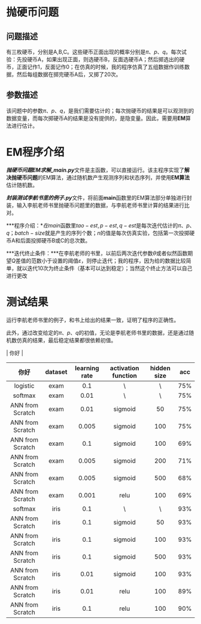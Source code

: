 # 抛硬币问题

## 问题描述

有三枚硬币，分别是A,B,C。这些硬币正面出现的概率分别是$\pi、p、q$。每次试验：先投硬币A，如果出现正面，则选硬币B，反面选硬币A；然后掷选出的硬币，正面记作1，反面记作0；在仿真的时候，我的程序仿真了五组数据作训练数据，然后每组数据在掷完硬币A后，又掷了20次。

##  参数描述

该问题中的参数$\pi、p、q$，是我们需要估计的；每次抛硬币的结果是可以观测到的数据变量，而每次掷硬币A的结果是没有提供的，是隐变量。因此，需要用**EM**算法进行估计。

# EM程序介绍

***抛硬币问题EM求解_main.py***文件是主函数，可以直接运行。该主程序实现了**解决抛硬币问题**的EM算法，通过随机数产生观测序列和状态序列，并使用**EM算法**估计随机数。

***封装测试李航书里的例子.py***文件，将前面**main**函数里的EM算法部分单独进行封装，输入李航老师书里抛硬币问题里的数据，与李航老师书里计算的结果进行比对。

***程序介绍：***在*main*函数里$tao-est,p-est,q-est$​是每次迭代估计的$\pi、p、q$​；$batch-size$​就是产生的序列个数；$n$​​的值是每次仿真实验，包括第一次投掷硬币A和后面投掷硬币B或C的总次数。

***迭代终止条件：***在李航老师的书里，以前后两次迭代参数$\theta$​​​​​或者似然函数期望$Q$​差值的范数小于设置的阈值$\varepsilon$​​​​，则停止迭代；​​我的程序，因为给的数据比较简单，就以迭代10次为终止条件（基本可以达到稳定）；当然这个终止方法可以自己进行更改

# 测试结果

运行李航老师书里的例子，和书上给出的结果一致，证明了程序的正确性。

此外，通过改变给定的$\pi、p、q$的初值，无论是李航老师书里的数据，还是通过随机数仿真的结果，最后稳定结果都很依赖初值。

| 你好 |

|  你好 |dataset | learning rate | activation function|hidden size|acc | 
|      :----:  | :----: |        :----:  |        :----:     |   :----:  | :----:    |
|   logistic   |   exam |      0.1       |         \         |      \    | 75%       |
|   softmax    |   exam |       0.01     |         \         |      \    | 75%       |
|ANN from Scratch| exam |       0.01    |      sigmoid      |      50    | 75%       |
|ANN from Scratch| exam |       0.005    |      sigmoid      |     100   | 75%       |
|ANN from Scratch| exam |       0.1      |      sigmoid      |     100   | 69%       |
|ANN from Scratch| exam |       0.005     |      sigmoid     |     200   | 71%       |
|ANN from Scratch| exam |       0.005     |      sigmoid     |     500   | 68%       |
|ANN from Scratch| exam |       0.001     |      relu        |     100   | 69%       |
|   softmax    |   iris |       0.1       |         \         |      \    | 93%       |
|ANN from Scratch| iris |       0.1      |      sigmoid      |      50    | 93%       |
|ANN from Scratch| iris |       0.1     |      sigmoid      |     100   | 93%       |
|ANN from Scratch| iris |       0.1      |      sigmoid      |     500   | 93%       |
|ANN from Scratch| iris |       0.01     |      sigmoid     |     100   | 93%       |
|ANN from Scratch| iris |       0.01     |      relu        |     100   | 89%       |
|ANN from Scratch| iris |       0.1     |      relu        |     100   | 90%       |
